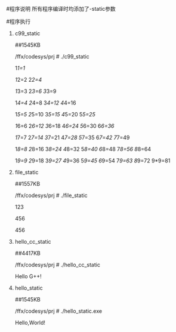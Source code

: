 #程序说明
	所有程序编译时均添加了-static参数
	
#程序执行
1. c99_static</p>
##1545KB</p>
/ffx/codesys/prj # ./c99_static</p>
1*1=1</p>
1*2=2   2*2=4</p>
1*3=3   2*3=6   3*3=9</p>
1*4=4   2*4=8   3*4=12  4*4=16</p>
1*5=5   2*5=10  3*5=15  4*5=20  5*5=25</p>
1*6=6   2*6=12  3*6=18  4*6=24  5*6=30  6*6=36</p>
1*7=7   2*7=14  3*7=21  4*7=28  5*7=35  6*7=42  7*7=49</p>
1*8=8   2*8=16  3*8=24  4*8=32  5*8=40  6*8=48  7*8=56  8*8=64</p>
1*9=9   2*9=18  3*9=27  4*9=36  5*9=45  6*9=54  7*9=63  8*9=72  9*9=81</p>

2. file_static</p>
##1557KB</p>
/ffx/codesys/prj # ./file_static</p>
123</p>
456</p>
456</p>

3. hello_cc_static</p>
##4417KB</p>
/ffx/codesys/prj # ./hello_cc_static</p>
Hello G++!</p>

4. hello_static</p>
##1545KB</p>
/ffx/codesys/prj # ./hello_static.exe</p>
Hello,World!</p>